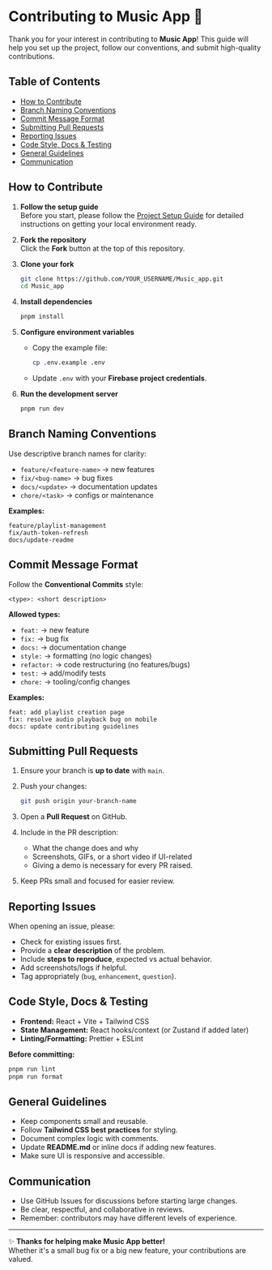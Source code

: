 # Contributing to Music App 🎵

Thank you for your interest in contributing to **Music App**! This guide will help you set up the project, follow our conventions, and submit high-quality contributions.

## Table of Contents

- [ How to Contribute](#how-to-contribute)
- [ Branch Naming Conventions](#branch-naming-conventions)
- [ Commit Message Format](#commit-message-format)
- [ Submitting Pull Requests](#submitting-pull-requests)
- [ Reporting Issues](#reporting-issues)
- [ Code Style, Docs & Testing](#code-style-docs--testing)
- [ General Guidelines](#general-guidelines)
- [ Communication](#communication)

##  How to Contribute

1. **Follow the setup guide**  
   Before you start, please follow the [Project Setup Guide](SETUP.md) for detailed instructions on getting your local environment ready.

2. **Fork the repository**  
   Click the **Fork** button at the top of this repository.

3. **Clone your fork**
   ```bash
   git clone https://github.com/YOUR_USERNAME/Music_app.git
   cd Music_app
   ```

4. **Install dependencies**
   ```bash
   pnpm install
   ```

5. **Configure environment variables**
   - Copy the example file:
     ```bash
     cp .env.example .env
     ```
   - Update `.env` with your **Firebase project credentials**.

6. **Run the development server**
   ```bash
   pnpm run dev
   ```

##  Branch Naming Conventions

Use descriptive branch names for clarity:

- `feature/<feature-name>` → new features
- `fix/<bug-name>` → bug fixes
- `docs/<update>` → documentation updates
- `chore/<task>` → configs or maintenance

**Examples:**
```
feature/playlist-management
fix/auth-token-refresh
docs/update-readme
```

##  Commit Message Format

Follow the **Conventional Commits** style:

```
<type>: <short description>
```

**Allowed types:**

- `feat:` → new feature
- `fix:` → bug fix
- `docs:` → documentation change
- `style:` → formatting (no logic changes)
- `refactor:` → code restructuring (no features/bugs)
- `test:` → add/modify tests
- `chore:` → tooling/config changes

 **Examples:**
```
feat: add playlist creation page
fix: resolve audio playback bug on mobile
docs: update contributing guidelines
```

##  Submitting Pull Requests

1. Ensure your branch is **up to date** with `main`.

2. Push your changes:
   ```bash
   git push origin your-branch-name
   ```

3. Open a **Pull Request** on GitHub.

4. Include in the PR description:
   - What the change does and why
   - Screenshots, GIFs, or a short video if UI-related
   - Giving a demo is necessary for every PR raised.

5. Keep PRs small and focused for easier review.

##  Reporting Issues

When opening an issue, please:

- Check for existing issues first.
- Provide a **clear description** of the problem.
- Include **steps to reproduce**, expected vs actual behavior.
- Add screenshots/logs if helpful.
- Tag appropriately (`bug`, `enhancement`, `question`).

##  Code Style, Docs & Testing

- **Frontend:** React + Vite + Tailwind CSS
- **State Management:** React hooks/context (or Zustand if added later)
- **Linting/Formatting:** Prettier + ESLint

**Before committing:**
```bash
pnpm run lint
pnpm run format
```

##  General Guidelines

- Keep components small and reusable.
- Follow **Tailwind CSS best practices** for styling.
- Document complex logic with comments.
- Update **README.md** or inline docs if adding new features.
- Make sure UI is responsive and accessible.

##  Communication

- Use GitHub Issues for discussions before starting large changes.
- Be clear, respectful, and collaborative in reviews.
- Remember: contributors may have different levels of experience.

---

✨ **Thanks for helping make Music App better!**  
Whether it's a small bug fix or a big new feature, your contributions are valued. 
